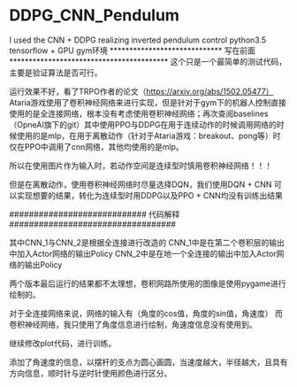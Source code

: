 # DDPG_CNN_Pendulum
I used the CNN + DDPG realizing inverted pendulum control
python3.5
tensorflow + GPU
gym环境
***************************** 写在前面 *****************************************
这个只是一个最简单的测试代码，主要是验证算法是否可行。

运行效果不好，看了TRPO作者的论文（https://arxiv.org/abs/1502.05477）
Ataria游戏使用了卷积神经网络来进行实现，但是针对于gym下的机器人控制直接使用的是全连接网络，根本没有考虑使用卷积神经网络；再次查阅baselines（OpneAI旗下的git）其中使用PPO与DDPG在用于连续动作的时候调用网络的时候使用的是mlp，在用于离散动作（针对于Ataria游戏：breakout、pong等）时仅在PPO中调用了cnn网络，其他均使用的是mlp。

所以在使用图片作为输入时，若动作空间是连续型时慎用卷积神经网络！！！

但是在离散动作，使用卷积神经网络时尽量选择DQN，我们使用DQN + CNN 可以实现想要的结果，转化为连续型时用DDPG以及PPO + CNN均没有训练出结果

############################  代码解释  ##################################

其中CNN_1与CNN_2是根据全连接进行改造的
CNN_1中是在第二个卷积层的输出中加入Actor网络的输出Policy
CNN_2中是在地一个全连接的输出中加入Actor网络的输出Policy

两个版本最后运行的结果都不太理想，卷积网路所使用的图像是使用pygame进行绘制的。

对于全连接网络来说，网络的输入有（角度的cos值，角度的sin值，角速度）
而卷积神经网络，我只使用了角度信息进行绘制，角速度信息没有使用到。

继续修改plot代码，进行训练。

添加了角速度的信息，以摆杆的支点为圆心画圆，当速度越大，半径越大，且具有方向信息，顺时针与逆时针使用颜色进行区分。


